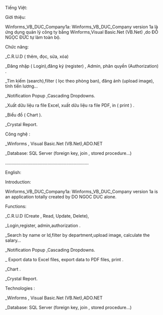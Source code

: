 Tiếng Việt:

Giới thiệu:

Winforms_VB_DUC_Company1a: Winforms_VB_DUC_Company version 1a là  ứng dụng quản lý công ty bằng Winforms,Visual Basic.Net (VB.Net) ,do ĐỖ NGỌC ĐỨC tự làm toàn bộ.

Chức năng: 

_C.R.U.D ( thêm, đọc, sửa, xóa)

_Đăng nhập ( Login),đăng ký (register) , Admin, phân quyền (Authorization) .

_Tìm kiếm (search),filter ( lọc theo phòng ban), đăng ảnh (upload image), tính tiền lương…

_Notification Popup ,Cascading Dropdowns.

_Xuất dữu liệu ra file Excel, xuất dữu liệu ra file PDF, in ( print ) .

_Biểu đồ ( Chart ).

_Crystal Report.

Công nghệ :

_Winforms , Visual Basic.Net (VB.Net),ADO.NET 

_Database: SQL Server (foreign key, join , stored procedure…)

...................................................................

English:

Introduction:

Winforms_VB_DUC_Company1a: Winforms_VB_DUC_Company version 1a is an application totally created by DO NGOC DUC alone.

Functions: 

_C.R.U.D (Create , Read, Update, Delete),

_Login,register, admin,authorization .

_Search by name or Id,filter by department,upload image, calculate the salary…

_Notification Popup ,Cascading Dropdowns.

_ Export data to Excel files, export data to PDF files,  print  .

_Chart .

_Crystal Report.

Technologies :

_Winforms , Visual Basic.Net (VB.Net),ADO.NET  

_Database: SQL Server (foreign key, join , stored procedure…)

